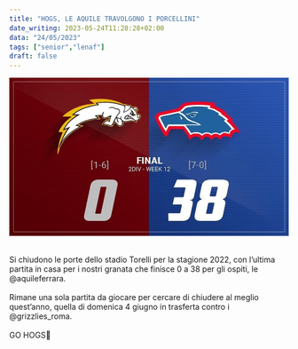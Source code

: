 ```yaml
---
title: "HOGS, LE AQUILE TRAVOLGONO I PORCELLINI"
date_writing: 2023-05-24T11:28:28+02:00
data: "24/05/2023"
tags: ["senior","lenaf"]
draft: false
---
```


<center>
<img class="articolo" src="../img/2023/hogs_aquile_result.jpg">
</center>
<br />
  
Si chiudono le porte dello stadio Torelli per la stagione 2022, con l’ultima partita in casa per i nostri granata che finisce 0 a 38 per gli ospiti, le @aquileferrara. ⁣  
⁣  
Rimane una sola partita da giocare per cercare di chiudere al meglio quest’anno, quella di domenica 4 giugno in trasferta contro i @grizzlies_roma.⁣  
⁣  
GO HOGS🏈⁣  
  

  